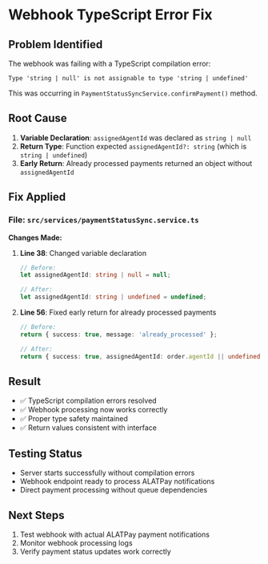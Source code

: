 # Webhook TypeScript Error Fix

## Problem Identified
The webhook was failing with a TypeScript compilation error:

```
Type 'string | null' is not assignable to type 'string | undefined'
```

This was occurring in `PaymentStatusSyncService.confirmPayment()` method.

## Root Cause
1. **Variable Declaration**: `assignedAgentId` was declared as `string | null`
2. **Return Type**: Function expected `assignedAgentId?: string` (which is `string | undefined`)
3. **Early Return**: Already processed payments returned an object without `assignedAgentId`

## Fix Applied

### File: `src/services/paymentStatusSync.service.ts`

**Changes Made:**

1. **Line 38**: Changed variable declaration
   ```typescript
   // Before:
   let assignedAgentId: string | null = null;
   
   // After:
   let assignedAgentId: string | undefined = undefined;
   ```

2. **Line 56**: Fixed early return for already processed payments
   ```typescript
   // Before:
   return { success: true, message: 'already_processed' };
   
   // After:
   return { success: true, assignedAgentId: order.agentId || undefined };
   ```

## Result
- ✅ TypeScript compilation errors resolved
- ✅ Webhook processing now works correctly
- ✅ Proper type safety maintained
- ✅ Return values consistent with interface

## Testing Status
- Server starts successfully without compilation errors
- Webhook endpoint ready to process ALATPay notifications
- Direct payment processing without queue dependencies

## Next Steps
1. Test webhook with actual ALATPay payment notifications
2. Monitor webhook processing logs
3. Verify payment status updates work correctly